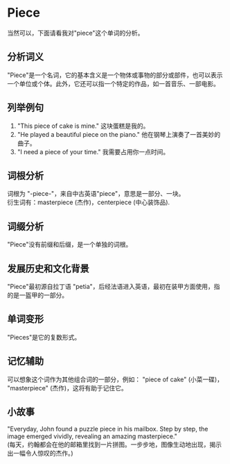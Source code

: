# Piece

当然可以，下面请看我对"piece"这个单词的分析。

  

## 分析词义

  

"Piece"是一个名词，它的基本含义是一个物体或事物的部分或部件，也可以表示一个单位或个体。此外，它还可以指一个特定的作品，如一首音乐、一部电影。

  

## 列举例句

  

1.  "This piece of cake is mine." 这块蛋糕是我的。
2.  "He played a beautiful piece on the piano." 他在钢琴上演奏了一首美妙的曲子。
3.  "I need a piece of your time." 我需要占用你一点时间。

  

## 词根分析

  

词根为 "-piece-"，来自中古英语"piece"，意思是一部分、一块。  
衍生词有：masterpiece (杰作)，centerpiece (中心装饰品).

  

## 词缀分析

  

"Piece"没有前缀和后缀，是一个单独的词根。

  

## 发展历史和文化背景

  

"Piece"最初源自拉丁语 "petia"，后经法语进入英语，最初在装甲方面使用，指的是一盔甲的一部分。

  

## 单词变形

  

"Pieces"是它的复数形式。

  

## 记忆辅助

  

可以想象这个词作为其他组合词的一部分，例如： "piece of cake" (小菜一碟)， "masterpiece" (杰作)，这将有助于记住它。

  

## 小故事

  

"Everyday, John found a puzzle piece in his mailbox. Step by step, the image emerged vividly, revealing an amazing masterpiece."  
(每天，约翰都会在他的邮箱里找到一片拼图。一步步地，图像生动地出现，揭示出一幅令人惊叹的杰作。)
